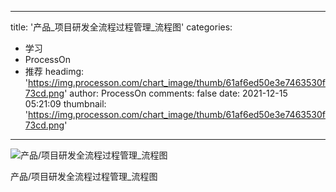 
---
title: '产品_项目研发全流程过程管理_流程图'
categories: 
 - 学习
 - ProcessOn
 - 推荐
headimg: 'https://img.processon.com/chart_image/thumb/61af6ed50e3e7463530f73cd.png'
author: ProcessOn
comments: false
date: 2021-12-15 05:21:09
thumbnail: 'https://img.processon.com/chart_image/thumb/61af6ed50e3e7463530f73cd.png'
---

<div>   
<img class="thumb" alt="产品/项目研发全流程过程管理_流程图" src="https://img.processon.com/chart_image/thumb/61af6ed50e3e7463530f73cd.png" referrerpolicy="no-referrer">
<p>产品/项目研发全流程过程管理_流程图</p>  
</div>
            